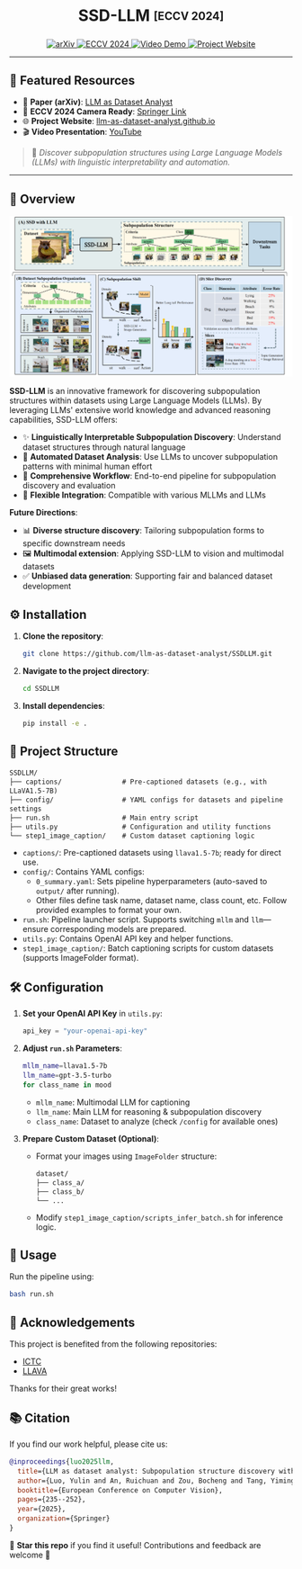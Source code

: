 <p align="center">
  <h1 align="center">SSD-LLM <sub><sup>[ECCV 2024]</sup></sub></h1>

  <p align="center">
    <a href="https://arxiv.org/abs/2405.02363">
      <img src="https://img.shields.io/badge/arXiv-2405.02363-b31b1b.svg?style=flat&logo=arxiv&logoColor=white" alt="arXiv">
    </a>
    <a href="https://link.springer.com/chapter/10.1007/978-3-031-73414-4_14">
      <img src="https://img.shields.io/badge/ECCV-2024-blue.svg?style=flat&logo=spring&logoColor=white" alt="ECCV 2024">
    </a>
    <a href="https://www.youtube.com/watch?v=pw-ZPzlXtQA">
      <img src="https://img.shields.io/badge/Video-Demo-red.svg?style=flat&logo=youtube&logoColor=white" alt="Video Demo">
    </a>
    <a href="https://llm-as-dataset-analyst.github.io/">
      <img src="https://img.shields.io/badge/Project-Website-brightgreen.svg?style=flat&logo=githubpages&logoColor=white" alt="Project Website">
    </a>
  </p>
</p>

---

## 🔗 Featured Resources

- 📄 **Paper (arXiv)**: [LLM as Dataset Analyst](https://arxiv.org/abs/2405.02363)  
- 📘 **ECCV 2024 Camera Ready**: [Springer Link](https://link.springer.com/chapter/10.1007/978-3-031-73414-4_14)  
- 🌐 **Project Website**: [llm-as-dataset-analyst.github.io](https://llm-as-dataset-analyst.github.io/)  
- 🎬 **Video Presentation**: [YouTube](https://www.youtube.com/watch?v=pw-ZPzlXtQA)

> 🧠 *Discover subpopulation structures using Large Language Models (LLMs) with linguistic interpretability and automation.*

---

## 🧩 Overview

<div align="center">
  <img src="fig/ssd_llm.png" alt="SSD-LLM Overview" width="800"/>
</div>

**SSD-LLM** is an innovative framework for discovering subpopulation structures within datasets using Large Language Models (LLMs). By leveraging LLMs' extensive world knowledge and advanced reasoning capabilities, SSD-LLM offers:

- ✨ **Linguistically Interpretable Subpopulation Discovery**: Understand dataset structures through natural language  
- 🤖 **Automated Dataset Analysis**: Use LLMs to uncover subpopulation patterns with minimal human effort  
- 🔄 **Comprehensive Workflow**: End-to-end pipeline for subpopulation discovery and evaluation  
- 🔌 **Flexible Integration**: Compatible with various MLLMs and LLMs

**Future Directions**:
- 📊 **Diverse structure discovery**: Tailoring subpopulation forms to specific downstream needs  
- 🖼️ **Multimodal extension**: Applying SSD-LLM to vision and multimodal datasets  
- ✅ **Unbiased data generation**: Supporting fair and balanced dataset development



## ⚙️ Installation

1. **Clone the repository**:
   ```bash
   git clone https://github.com/llm-as-dataset-analyst/SSDLLM.git
   ```

2. **Navigate to the project directory**:
   ```bash
   cd SSDLLM
   ```

3. **Install dependencies**:
   ```bash
   pip install -e .
   ```



## 📁 Project Structure

```
SSDLLM/
├── captions/               # Pre-captioned datasets (e.g., with LLaVA1.5-7B)
├── config/                 # YAML configs for datasets and pipeline settings
├── run.sh                  # Main entry script
├── utils.py                # Configuration and utility functions
└── step1_image_caption/    # Custom dataset captioning logic
```

- `captions/`: Pre-captioned datasets using `llava1.5-7b`; ready for direct use.  
- `config/`: Contains YAML configs:  
  - `0_summary.yaml`: Sets pipeline hyperparameters (auto-saved to `output/` after running).  
  - Other files define task name, dataset name, class count, etc. Follow provided examples to format your own.  
- `run.sh`: Pipeline launcher script. Supports switching `mllm` and `llm`—ensure corresponding models are prepared.  
- `utils.py`: Contains OpenAI API key and helper functions.  
- `step1_image_caption/`: Batch captioning scripts for custom datasets (supports ImageFolder format).




## 🛠️ Configuration

1. **Set your OpenAI API Key** in `utils.py`:
   ```python
   api_key = "your-openai-api-key"
   ```

2. **Adjust `run.sh` Parameters**:
   ```bash
   mllm_name=llava1.5-7b
   llm_name=gpt-3.5-turbo
   for class_name in mood
   ```
   - `mllm_name`: Multimodal LLM for captioning  
   - `llm_name`: Main LLM for reasoning & subpopulation discovery  
   - `class_name`: Dataset to analyze (check `/config` for available ones)

3. **Prepare Custom Dataset (Optional)**:
   - Format your images using `ImageFolder` structure:
     ```
     dataset/
     ├── class_a/
     ├── class_b/
     └── ...
     ```
   - Modify `step1_image_caption/scripts_infer_batch.sh` for inference logic.



## 🚀 Usage

Run the pipeline using:
```bash
bash run.sh
```



## 🙏 Acknowledgements

This project is benefited from the following repositories:
- [ICTC](https://github.com/sehyunkwon/ICTC)
- [LLAVA](https://github.com/haotian-liu/LLaVA)

Thanks for their great works!

## 📚 Citation

If you find our work helpful, please cite us:

```bibtex
@inproceedings{luo2025llm,
  title={LLM as dataset analyst: Subpopulation structure discovery with large language model},
  author={Luo, Yulin and An, Ruichuan and Zou, Bocheng and Tang, Yiming and Liu, Jiaming and Zhang, Shanghang},
  booktitle={European Conference on Computer Vision},
  pages={235--252},
  year={2025},
  organization={Springer}
}
```


🌟 **Star this repo** if you find it useful! Contributions and feedback are welcome 🙌
